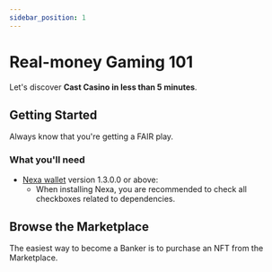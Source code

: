 ```yaml
---
sidebar_position: 1
---
```


# Real-money Gaming 101

Let's discover **Cast Casino in less than 5 minutes**.

## Getting Started

Always know that you're getting a FAIR play.

### What you'll need

- [Nexa wallet](https://nexajs.org/node) version 1.3.0.0 or above:
  - When installing Nexa, you are recommended to check all checkboxes related to dependencies.

## Browse the Marketplace

The easiest way to become a Banker is to purchase an NFT from the Marketplace.
